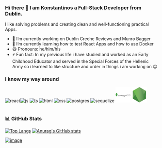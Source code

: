 ### Hi there 👋 I am Konstantinos a Full-Stack Developer from Dublin.

I like solving problems and creating clean and well-functioning practical Apps.

- 🔭 I’m currently working on Dublin Creche Reviews and Munro Bagger
- 🌱 I’m currently learning how to test React Apps and how to use Docker
- 😄 Pronouns: he/him/his
- ⚡ Fun fact: In my previous life i have studied and worked as an Early Childhood Educator and served in the Special Forces of the Hellenic Army so i learned to like structure and order in things i am working on 😊

### I know my way around
<img src="https://upload.wikimedia.org/wikipedia/commons/a/a7/React-icon.svg" alt="react" width=80/><img src="https://cdn.iconscout.com/icon/free/png-256/javascript-2752148-2284965.png" alt="js" width=50/> <img src="https://upload.wikimedia.org/wikipedia/commons/4/4c/Typescript_logo_2020.svg" alt="ts" width=50/> <img src="https://cdn.icon-icons.com/icons2/2107/PNG/512/file_type_html_icon_130541.png" alt="html" width=50/> <img src="https://cdn-icons-png.flaticon.com/512/732/732190.png" alt="css" width=50 /> <img src="https://user-images.githubusercontent.com/24623425/36042969-f87531d4-0d8a-11e8-9dee-e87ab8c6a9e3.png" alt="postgres" width=50/> <img src="https://camo.githubusercontent.com/bd16094376597edfc4a96d1b6326f4f10c04d3d6e817e77ac6d36d4962c8034f/687474703a2f2f646f63732e73657175656c697a656a732e636f6d2f6d616e75616c2f61737365742f6c6f676f2d736d616c6c2e706e67" alt="sequelize" width=50/> <img src="https://raw.githubusercontent.com/github/explore/80688e429a7d4ef2fca1e82350fe8e3517d3494d/topics/mongodb/mongodb.png" alt="mongo" width=50/> <img src="https://raw.githubusercontent.com/github/explore/80688e429a7d4ef2fca1e82350fe8e3517d3494d/topics/nodejs/nodejs.png" alt="node" width=50/>
<br />
<br />
### 📊 GitHub Stats
[![Top Langs](https://github-readme-stats.vercel.app/api/top-langs/?username=KonGkal&layout=compact&theme=react)](https://github.com/anuraghazra/github-readme-stats) [![Anurag's GitHub stats](https://github-readme-stats.vercel.app/api?username=KonGkal&hide=stars&count_private=true&show_icons=true&theme=react)](https://github.com/anuraghazra/github-readme-stats) 




[![image](https://img.shields.io/badge/LinkedIn-Profile-informational?logo=linkedin)](https://www.linkedin.com/in/konstantinos-gkalitsas/)

<!--
**KonGkal/KonGkal** is a ✨ _special_ ✨ repository because its `README.md` (this file) appears on your GitHub profile.
